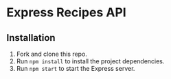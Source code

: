 # Express Recipes API

## Installation

1. Fork and clone this repo.
2. Run `npm install` to install the project dependencies.
3. Run `npm start` to start the Express server.